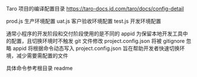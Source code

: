 Taro 项目的编译配置目录
https://taro-docs.jd.com/taro/docs/config-detail

prod.js
生产环境配置
uat.js
客户验收环境配置
test.js
开发环境配置

通常小程序的开发阶段和交付阶段使用的是不同的 appid
为保留本地开发工具中的配置，且切换环境时不触发 git 文件修改
project.config.json 将被 gitignore 忽略
appid 将根据命令动态写入 project.config.json
旨在帮助开发者快速切换环境，减少需要需配置的文件

具体命令参考根目录 readme
